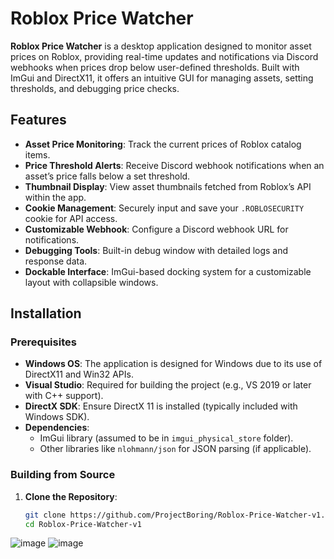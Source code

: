 # Roblox Price Watcher

**Roblox Price Watcher** is a desktop application designed to monitor asset prices on Roblox, providing real-time updates and notifications via Discord webhooks when prices drop below user-defined thresholds. Built with ImGui and DirectX11, it offers an intuitive GUI for managing assets, setting thresholds, and debugging price checks.

## Features

- **Asset Price Monitoring**: Track the current prices of Roblox catalog items.
- **Price Threshold Alerts**: Receive Discord webhook notifications when an asset’s price falls below a set threshold.
- **Thumbnail Display**: View asset thumbnails fetched from Roblox’s API within the app.
- **Cookie Management**: Securely input and save your `.ROBLOSECURITY` cookie for API access.
- **Customizable Webhook**: Configure a Discord webhook URL for notifications.
- **Debugging Tools**: Built-in debug window with detailed logs and response data.
- **Dockable Interface**: ImGui-based docking system for a customizable layout with collapsible windows.

## Installation

### Prerequisites
- **Windows OS**: The application is designed for Windows due to its use of DirectX11 and Win32 APIs.
- **Visual Studio**: Required for building the project (e.g., VS 2019 or later with C++ support).
- **DirectX SDK**: Ensure DirectX 11 is installed (typically included with Windows SDK).
- **Dependencies**: 
  - ImGui library (assumed to be in `imgui_physical_store` folder).
  - Other libraries like `nlohmann/json` for JSON parsing (if applicable).

### Building from Source
1. **Clone the Repository**:
   ```bash
   git clone https://github.com/ProjectBoring/Roblox-Price-Watcher-v1.git
   cd Roblox-Price-Watcher-v1


![image](https://github.com/user-attachments/assets/fd60f33d-9ef1-4d4d-ae8c-de6ac90ceb36)
![image](https://github.com/user-attachments/assets/e271798b-42d8-4f8c-a785-2581cc476c95)

